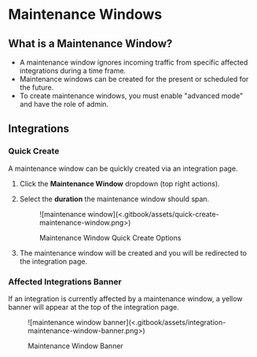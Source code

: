 # Maintenance Windows

## What is a Maintenance Window?

* A maintenance window ignores incoming traffic from specific affected integrations during a time frame.
* Maintenance windows can be created for the present or scheduled for the future.
* To create maintenance windows, you must enable "advanced mode" and have the role of admin.

## Integrations

### Quick Create

A maintenance window can be quickly created via an integration page.

1. Click the **Maintenance Window** dropdown (top right actions).
2.  Select the **duration** the maintenance window should span.

    <figure>![maintenance window](<.gitbook/assets/quick-create-maintenance-window.png>)<figcaption><p>Maintenance Window Quick Create Options</p></figcaption></figure>
3. The maintenance window will be created and you will be redirected to the integration page.

### Affected Integrations Banner

If an integration is currently affected by a maintenance window, a yellow banner will appear at the top of the integration page.

<figure>![maintenance window banner](<.gitbook/assets/integration-maintenance-window-banner.png>)<figcaption><p>Maintenance Window Banner</p></figcaption></figure>
